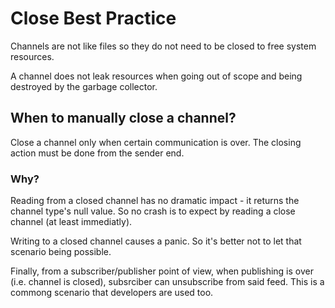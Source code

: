 # Close Best Practice
Channels are not like files so they do not need
to be closed to free system resources.

A channel does not leak resources when going out of
scope and being destroyed by the garbage collector.

## When to manually close a channel?
Close a channel only when certain communication is
over. The closing action must be done from the sender
end.

### Why? 
Reading from a closed channel has no dramatic impact -
it returns the channel type's null value. So no crash
is to expect by reading a close channel (at least 
immediatly).

Writing to a closed channel causes a panic. So it's better
not to let that scenario being possible.

Finally, from a subscriber/publisher point of view, when publishing
is over (i.e. channel is closed), subsrciber can unsubscribe from said
feed. This is a commong scenario that developers are used too.

